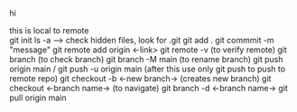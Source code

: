 hi

this is local to remote
<br>
git init 
ls -a --> check hidden files, look for .git
git add .
git commmit -m "message"
git remote add origin <-link>
git remote -v (to verify remote)
git branch (to check branch)
git branch -M main (to rename branch)
git push origin main / git push -u origin main (after this use only git push to push to remote repo)
git checkout -b <-new branch-> (creates new branch)
git checkout <-branch name-> (to navigate)
git branch -d <-branch name->
git pull origin main